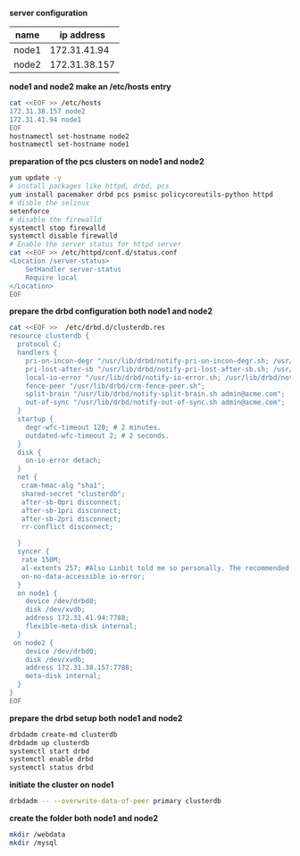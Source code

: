 **server configuration**

| name  | ip address    |
| ----- | ------------- |
| node1 | 172.31.41.94  |
| node2 | 172.31.38.157 |

**node1 and node2 make an /etc/hosts entry**

```bash
cat <<EOF >> /etc/hosts
172.31.38.157 node2
172.31.41.94 node1
EOF
hostnamectl set-hostname node2
hostnamectl set-hostname node1
```

**preparation of the pcs clusters on node1 and node2**

```bash
yum update -y
# install packages like httpd, drbd, pcs
yum install pacemaker drbd pcs psmisc policycoreutils-python httpd
# disble the selinux
setenforce
# disable the firewalld
systemctl stop firewalld
systemctl disable firewalld
# Enable the server status for httpd server
cat <<EOF >> /etc/httpd/conf.d/status.conf
<Location /server-status>
    SetHandler server-status
    Require local
</Location>
EOF
```

**prepare the drbd configuration both node1 and node2**

```bash
cat <<EOF >>  /etc/drbd.d/clusterdb.res
resource clusterdb {
  protocol C;
  handlers {
    pri-on-incon-degr "/usr/lib/drbd/notify-pri-on-incon-degr.sh; /usr/lib/drbd/notifyemergency-reboot.sh; echo b > /proc/sysrq-trigger ; reboot -f";
    pri-lost-after-sb "/usr/lib/drbd/notify-pri-lost-after-sb.sh; /usr/lib/drbd/notifyemergency-reboot.sh; echo b > /proc/sysrq-trigger; reboot -f";
    local-io-error "/usr/lib/drbd/notify-io-error.sh; /usr/lib/drbd/notify-emergencyshutdown.sh; echo o > /proc/sysrq-trigger ; halt -f";
    fence-peer "/usr/lib/drbd/crm-fence-peer.sh";
    split-brain "/usr/lib/drbd/notify-split-brain.sh admin@acme.com";
    out-of-sync "/usr/lib/drbd/notify-out-of-sync.sh admin@acme.com";
  }
  startup {
    degr-wfc-timeout 120; # 2 minutes.
    outdated-wfc-timeout 2; # 2 seconds.
  }
  disk {
    on-io-error detach;
  }
  net {
   cram-hmac-alg "sha1";
   shared-secret "clusterdb";
   after-sb-0pri disconnect;
   after-sb-1pri disconnect;
   after-sb-2pri disconnect;
   rr-conflict disconnect;

  }
  syncer {
   rate 150M;
   al-extents 257; #Also Linbit told me so personally. The recommended range for this should be between 7 and 3833. The default value is 127
   on-no-data-accessible io-error;
  }
  on node1 {
    device /dev/drbd0;
    disk /dev/xvdb;
    address 172.31.41.94:7788;
    flexible-meta-disk internal;
  }
 on node2 {
    device /dev/drbd0;
    disk /dev/xvdb;
    address 172.31.38.157:7788;
    meta-disk internal;
  }
}
EOF
```

**prepare the drbd setup both node1 and node2**

```bash
drbdadm create-md clusterdb
drbdadm up clusterdb
systemctl start drbd
systemctl enable drbd
systemctl status drbd
```

**initiate the cluster on node1**

```bash
drbdadm -- --overwrite-data-of-peer primary clusterdb
```

**create the folder both node1 and node2**

```bash
mkdir /webdata
mkdir /mysql
```